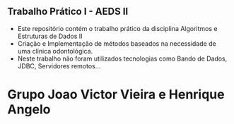## Trabalho Prático I - AEDS II
* Este repositório contém o trabalho prático da disciplina Algoritmos e Estruturas de Dados II
* Criação e Implementação de métodos baseados na necessidade de uma clínica odontológica.
* Neste trabalho não foram utilizados tecnologias como Bando de Dados, JDBC, Servidores remotos...

# Grupo Joao Victor Vieira e Henrique Angelo

